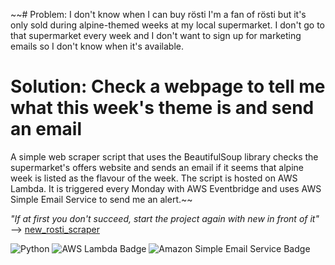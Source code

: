 ~~# Problem: I don't know when I can buy rösti
I'm a fan of rösti but it's only sold during alpine-themed weeks at my local supermarket. I don't go to that supermarket every week and I don't want to sign up for marketing emails so I don't know when it's available.

# Solution: Check a webpage to tell me what this week's theme is and send an email
A simple web scraper script that uses the BeautifulSoup library checks the supermarket's offers website and sends an email if it seems that alpine week is listed as the flavour of the week. 
The script is hosted on AWS Lambda. It is triggered every Monday with AWS Eventbridge and uses AWS Simple Email Service to send me an alert.~~

*"If at first you don't succeed, start the project again with new in front of it"* --> [new_rosti_scraper](https://github.com/fantastito/new_rosti_scraper)

![Python](https://img.shields.io/badge/python-3670A0?style=flat&logo=python&logoColor=ffdd54) ![AWS Lambda Badge](https://img.shields.io/badge/AWS%20Lambda-F90?logo=awslambda&logoColor=fff&style=flat) ![Amazon Simple Email Service Badge](https://img.shields.io/badge/Amazon%20Simple%20Email%20Service-DD344C?logo=amazonsimpleemailservice&logoColor=fff&style=flat)
